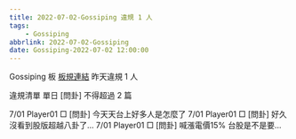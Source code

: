 ```yaml
---
title: 2022-07-02-Gossiping 違規 1 人
tags:
    - Gossiping
abbrlink: 2022-07-02-Gossiping
date: Gossiping-2022-07-02 12:00:00
---
```

Gossiping 板 [板規連結](https://www.ptt.cc/bbs/Gossiping/M.1637425085.A.07D.html)
昨天違規 1 人
<!-- more -->

違規清單
單日 [問卦] 不得超過 2 篇

7/01 Player01 □ [問卦] 今天天台上好多人是怎麼了
7/01 Player01 □ [問卦] 好久沒看到股版超越八卦了…
7/01 Player01 □ [問卦] 喊漲電價15% 台股是不是要…